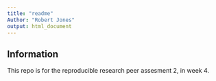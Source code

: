 ```yaml
---
title: "readme"
Author: "Robert Jones"
output: html_document
---
```




## Information
This repo is for the reproducible research peer assesment 2, in week 4.
